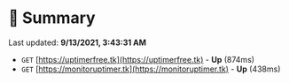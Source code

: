 # 📖 Summary
Last updated: **9/13/2021, 3:43:31 AM**

- `GET` [https://uptimerfree.tk](https://uptimerfree.tk) - **Up** (874ms)
- `GET` [https://monitoruptimer.tk](https://monitoruptimer.tk) - **Up** (438ms)
